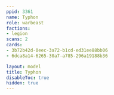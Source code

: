 ```yaml
---
ppid: 3361
name: Typhon
role: warbeast
factions:
- legion
scans: 2
cards:
- 3b72b42d-0eec-3a72-b1cd-ed31ee88bb06
- 6dca8a14-6265-30a7-a785-296a19188b36

layout: model
title: Typhon
disableToc: true
hidden: true
---
```

